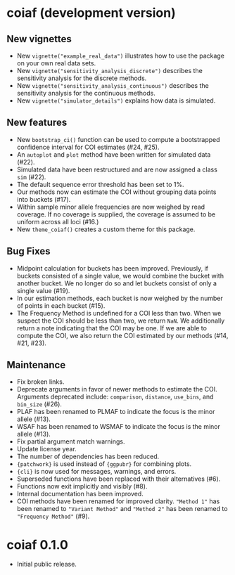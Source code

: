 # coiaf (development version)

## New vignettes

- New `vignette("example_real_data")` illustrates how to use the package on your
  own real data sets.
- New `vignette("sensitivity_analysis_discrete")` describes the sensitivity
  analysis for the discrete methods.
- New `vignette("sensitivity_analysis_continuous")` describes the sensitivity
  analysis for the continuous methods.
- New `vignette("simulator_details")` explains how data is simulated.

## New features

- New `bootstrap_ci()` function can be used to compute a bootstrapped confidence
  interval for COI estimates (#24, #25).
- An `autoplot` and `plot` method have been written for simulated data (#22).
- Simulated data have been restructured and are now assigned a class `sim`
  (#22).
- The default sequence error threshold has been set to 1%.
- Our methods now can estimate the COI without grouping data points into
  buckets (#17).
- Within sample minor allele frequencies are now weighed by read coverage. If no
  coverage is supplied, the coverage is assumed to be uniform across all loci
  (#16.)
- New `theme_coiaf()` creates a custom theme for this package.

## Bug Fixes

- Midpoint calculation for buckets has been improved. Previously, if buckets
  consisted of a single value, we would combine the bucket with another bucket.
  We no longer do so and let buckets consist of only a single value (#19).
- In our estimation methods, each bucket is now weighed by the number of points
  in each bucket (#15).
- The Frequency Method is undefined for a COI less than two. When we suspect the
  COI should be less than two, we return `NaN`. We additionally return a note
  indicating that the COI may be one. If we are able to compute the COI, we also
  return the COI estimated by our methods (#14, #21, #23).

## Maintenance

- Fix broken links.
- Deprecate arguments in favor of newer methods to estimate the COI.
  Arguments deprecated include: `comparison`, `distance`, `use_bins`, and
  `bin_size` (#26).
- PLAF has been renamed to PLMAF to indicate the focus is the minor allele
  (#13).
- WSAF has been renamed to WSMAF to indicate the focus is the minor allele
  (#13).
- Fix partial argument match warnings.
- Update license year.
- The number of dependencies has been reduced.
- `{patchwork}` is used instead of `{ggpubr}` for combining plots.
- `{cli}` is now used for messages, warnings, and errors.
- Superseded functions have been replaced with their alternatives (#6).
- Functions now exit implicitly and visibly (#8).
- Internal documentation has been improved.
- COI methods have been renamed for improved clarity. `"Method 1"` has been
  renamed to `"Variant Method"` and `"Method 2"` has been renamed to
  `"Frequency Method"` (#9).

# coiaf 0.1.0

- Initial public release.
